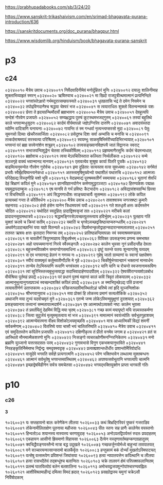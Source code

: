 https://prabhupadabooks.com/sb/3/24/20

https://www.sanskrit-trikashaivism.com/en/srimad-bhagavata-purana-introduction/636

https://sanskritdocuments.org/doc_purana/bhagpur.html

https://www.wisdomlib.org/hinduism/book/bhagavata-purana-sanskrit

# p3
## c24
०३२४००१० मैत्रेय उवाच
०३२४००११ निर्वेदवादिनीमेवं मनोर्दुहितरं मुनिः
०३२४००१२ दयालुः शालिनीमाह शुक्लाभिव्याहृतं स्मरन्
०३२४००२० ऋषिरुवाच
०३२४००२१ मा खिदो राजपुत्रीत्थमात्मानं प्रत्यनिन्दिते
०३२४००२२ भगवांस्तेऽक्षरो गर्भमदूरात्सम्प्रपत्स्यते
०३२४००३१ धृतव्रतासि भद्रं ते दमेन नियमेन च
०३२४००३२ तपोद्रविणदानैश्च श्रद्धया चेश्वरं भज
०३२४००४१ स त्वयाराधितः शुक्लो वितन्वन्मामकं यशः
०३२४००४२ छेत्ता ते हृदयग्रन्थिमौदर्यो ब्रह्मभावनः
०३२४००५० मैत्रेय उवाच
०३२४००५१ देवहूत्यपि सन्देशं गौरवेण प्रजापतेः
०३२४००५२ सम्यक्ष्रद्धाय पुरुषं कूटस्थमभजद्गुरुम्
०३२४००६१ तस्यां बहुतिथे काले भगवान्मधुसूदनः
०३२४००६२ कार्दमं वीर्यमापन्नो जज्ञेऽग्निरिव दारुणि
०३२४००७१ अवादयंस्तदा व्योम्नि वादित्राणि घनाघनाः
०३२४००७२ गायन्ति तं स्म गन्धर्वा नृत्यन्त्यप्सरसो मुदा
०३२४००८१ पेतुः सुमनसो दिव्याः खेचरैरपवर्जिताः
०३२४००८२ प्रसेदुश्च दिशः सर्वा अम्भांसि च मनांसि च
०३२४००९१ तत्कर्दमाश्रमपदं सरस्वत्या परिश्रितम्
०३२४००९२ स्वयम्भूः साकमृषिभिर्मरीच्यादिभिरभ्ययात्
०३२४०१०१ भगवन्तं परं ब्रह्म सत्त्वेनांशेन शत्रुहन्
०३२४०१०२ तत्त्वसङ्ख्यानविज्ञप्त्यै जातं विद्वानजः स्वराट्
०३२४०१११ सभाजयन्विशुद्धेन चेतसा तच्चिकीर्षितम्
०३२४०११२ प्रहृष्यमाणैरसुभिः कर्दमं चेदमभ्यधात्
०३२४०१२० ब्रह्मोवाच
०३२४०१२१ त्वया मेऽपचितिस्तात कल्पिता निर्व्यलीकतः
०३२४०१२२ यन्मे सञ्जगृहे वाक्यं भवान्मानद मानयन्
०३२४०१३१ एतावत्येव शुश्रूषा कार्या पितरि पुत्रकैः
०३२४०१३२ बाढमित्यनुमन्येत गौरवेण गुरोर्वचः
०३२४०१४१ इमा दुहितरः सत्यस्तव वत्स सुमध्यमाः
०३२४०१४२ सर्गमेतं प्रभावैः स्वैर्बृंहयिष्यन्त्यनेकधा
०३२४०१५१ अतस्त्वमृषिमुख्येभ्यो यथाशीलं यथारुचि
०३२४०१५२ आत्मजाः परिदेह्यद्य विस्तृणीहि यशो भुवि
०३२४०१६१ वेदाहमाद्यं पुरुषमवतीर्णं स्वमायया
०३२४०१६२ भूतानां शेवधिं देहं बिभ्राणं कपिलं मुने
०३२४०१७१ ज्ञानविज्ञानयोगेन कर्मणामुद्धरञ्जटाः
०३२४०१७२ हिरण्यकेशः पद्माक्षः पद्ममुद्रापदाम्बुजः
०३२४०१८१ एष मानवि ते गर्भं प्रविष्टः कैटभार्दनः
०३२४०१८२ अविद्यासंशयग्रन्थिं छित्त्वा गां विचरिष्यति
०३२४०१९१ अयं सिद्धगणाधीशः साङ्ख्याचार्यैः सुसम्मतः
०३२४०१९२ लोके कपिल इत्याख्यां गन्ता ते कीर्तिवर्धनः
०३२४०२०० मैत्रेय उवाच
०३२४०२०१ तावाश्वास्य जगत्स्रष्टा कुमारैः सहनारदः
०३२४०२०२ हंसो हंसेन यानेन त्रिधामपरमं ययौ
०३२४०२११ गते शतधृतौ क्षत्तः कर्दमस्तेन चोदितः
०३२४०२१२ यथोदितं स्वदुहित्ः प्रादाद्विश्वसृजां ततः
०३२४०२२१ मरीचये कलां प्रादादनसूयामथात्रये
०३२४०२२२ श्रद्धामङ्गिरसेऽयच्छत्पुलस्त्याय हविर्भुवम्
०३२४०२३१ पुलहाय गतिं युक्तां क्रतवे च क्रियां सतीम्
०३२४०२३२ ख्यातिं च भृगवेऽयच्छद्वसिष्ठायाप्यरुन्धतीम्
०३२४०२४१ अथर्वणेऽददाच्छान्तिं यया यज्ञो वितन्यते
०३२४०२४२ विप्रर्षभान्कृतोद्वाहान्सदारान्समलालयत्
०३२४०२५१ ततस्त ऋषयः क्षत्तः कृतदारा निमन्त्र्य तम्
०३२४०२५२ प्रातिष्ठन्नन्दिमापन्नाः स्वं स्वमाश्रममण्डलम्
०३२४०२६१ स चावतीर्णं त्रियुगमाज्ञाय विबुधर्षभम्
०३२४०२६२ विविक्त उपसङ्गम्य प्रणम्य समभाषत
०३२४०२७१ अहो पापच्यमानानां निरये स्वैरमङ्गलैः
०३२४०२७२ कालेन भूयसा नूनं प्रसीदन्तीह देवताः
०३२४०२८१ बहुजन्मविपक्वेन सम्यग्योगसमाधिना
०३२४०२८२ द्रष्टुं यतन्ते यतयः शून्यागारेषु यत्पदम्
०३२४०२९१ स एव भगवानद्य हेलनं न गणय्य नः
०३२४०२९२ गृहेषु जातो ग्राम्याणां यः स्वानां पक्षपोषणः
०३२४०३०१ स्वीयं वाक्यमृतं कर्तुमवतीर्णोऽसि मे गृहे
०३२४०३०२ चिकीर्षुर्भगवान्ज्ञानं भक्तानां मानवर्धनः
०३२४०३११ तान्येव तेऽभिरूपाणि रूपाणि भगवंस्तव
०३२४०३१२ यानि यानि च रोचन्ते स्वजनानामरूपिणः
०३२४०३२१ त्वां सूरिभिस्तत्त्वबुभुत्सयाद्धा सदाभिवादार्हणपादपीठम्
०३२४०३२२ ऐश्वर्यवैराग्ययशोऽवबोध वीर्यश्रिया पूर्तमहं प्रपद्ये
०३२४०३३१ परं प्रधानं पुरुषं महान्तं कालं कविं त्रिवृतं लोकपालम्
०३२४०३३२ आत्मानुभूत्यानुगतप्रपञ्चं स्वच्छन्दशक्तिं कपिलं प्रपद्ये
०३२४०३४१ अ स्माभिपृच्छेऽद्य पतिं प्रजानां त्वयावतीर्णर्ण उताप्तकामः
०३२४०३४२ परिव्रजत्पदवीमास्थितोऽहं चरिष्ये त्वां हृदि युञ्जन्विशोकः
०३२४०३५० श्रीभगवानुवाच
०३२४०३५१ मया प्रोक्तं हि लोकस्य प्रमाणं सत्यलौकिके
०३२४०३५२ अथाजनि मया तुभ्यं यदवोचमृतं मुने
०३२४०३६१ एतन्मे जन्म लोकेऽस्मिन्मुमुक्षूणां दुराशयात्
०३२४०३६२ प्रसङ्ख्यानाय तत्त्वानां सम्मतायात्मदर्शने
०३२४०३७१ एष आत्मपथोऽव्यक्तो नष्टः कालेन भूयसा
०३२४०३७२ तं प्रवर्तयितुं देहमिमं विद्धि मया भृतम्
०३२४०३८१ गच्छ कामं मयापृष्टो मयि सन्न्यस्तकर्मणा
०३२४०३८२ जित्वा सुदुर्जयं मृत्युममृतत्वाय मां भज
०३२४०३९१ मामात्मानं स्वयंज्योतिः सर्वभूतगुहाशयम्
०३२४०३९२ आत्मन्येवात्मना वीक्ष्य विशोकोऽभयमृच्छसि
०३२४०४०१ मात्र आध्यात्मिकीं विद्यां शमनीं सर्वकर्मणाम्
०३२४०४०२ वितरिष्ये यया चासौ भयं चातितरिष्यति
०३२४०४१० मैत्रेय उवाच
०३२४०४११ एवं समुदितस्तेन कपिलेन प्रजापतिः
०३२४०४१२ दक्षिणीकृत्य तं प्रीतो वनमेव जगाम ह
०३२४०४२१ व्रतं स आस्थितो मौनमात्मैकशरणो मुनिः
०३२४०४२२ निःसङ्गो व्यचरत्क्षोणीमनग्निरनिकेतनः
०३२४०४३१ मनो ब्रह्मणि युञ्जानो यत्तत्सदसतः परम्
०३२४०४३२ गुणावभासे विगुण एकभक्त्यानुभाविते
०३२४०४४१ निरहङ्कृतिर्निर्ममश्च निर्द्वन्द्वः समदृक्स्वदृक्
०३२४०४४२ प्रत्यक्प्रशान्तधीर्धीरः प्रशान्तोर्मिरिवोदधिः
०३२४०४५१ वासुदेवे भगवति सर्वज्ञे प्रत्यगात्मनि
०३२४०४५२ परेण भक्तिभावेन लब्धात्मा मुक्तबन्धनः
०३२४०४६१ आत्मानं सर्वभूतेषु भगवन्तमवस्थितम्
०३२४०४६२ अपश्यत्सर्वभूतानि भगवत्यपि चात्मनि
०३२४०४७१ इच्छाद्वेषविहीनेन सर्वत्र समचेतसा
०३२४०४७२ भगवद्भक्तियुक्तेन प्राप्ता भागवती गतिः
# p10
### c26
#### 3
१०२६००३१ यः सप्तहायनो बालः करेणैकेन लीलया
१०२६००३३ कथं बिभ्रद्गिरिवरं पुष्करं गजराडिव
१०२६००४१ तोकेनामीलिताक्षेण पूतनाया महौजसः
१०२६००४३ पीतः स्तनः सह प्राणैः कालेनेव वयस्तनोः
१०२६००५१ हिन्वतोऽधः शयानस्य मास्यस्य चरणावुदक्
१०२६००५३ अनोऽपतद्विपर्यस्तं रुदतः प्रपदाहतम्
१०२६००६१ एकहायन आसीनो ह्रियमाणो विहायसा
१०२६००६३ दैत्येन यस्तृणावर्तमहन्कण्ठग्रहातुरम्
१०२६००७१ क्वचिद्धैयङ्गवस्तैन्ये मात्रा बद्ध उदूखले
१०२६००७३ गच्छन्नर्जुनयोर्मध्ये बाहुभ्यां तावपातयत्
१०२६००८१ वने सञ्चारयन्वत्सान्सरामो बालकैर्वृतः
१०२६००८३ हन्तुकामं बकं दोर्भ्यां मुखतोऽरिमपाटयत्
१०२६००९१ वत्सेषु वत्सरूपेण प्रविशन्तं जिघांसया
१०२६००९३ हत्वा न्यपातयत्तेन कपित्थानि च लीलया
१०२६०१०१ हत्वा रासभदैतेयं तद्बन्धूंश्च बलान्वितः
१०२६०१०३ चक्रे तालवनं क्षेमं परिपक्वफलान्वितम्
१०२६०१११ प्रलम्बं घातयित्वोग्रं बलेन बलशालिना
१०२६०११३ अमोचयद्व्रजपशून्गोपांश्चारण्यवह्नितः
१०२६०१२१ आशीविषतमाहीन्द्रं दमित्वा विमदं ह्रदात्
१०२६०१२३ प्रसह्योद्वास्य यमुनां चक्रेऽसौ निर्विषोदकाम्